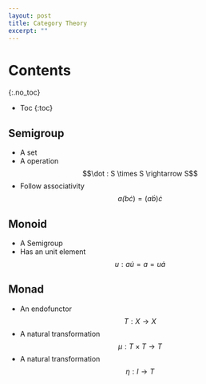 ```yaml
---
layout: post
title: Category Theory
excerpt: ""
---
```

# Contents
{:.no_toc}

* Toc
{:toc}

## Semigroup
+ A set
+ A operation $$\dot : S \times S \rightarrow S$$
+ Follow associativity $$a \dot (b \dot c) = (a \dot b) \dot c$$

## Monoid
+ A Semigroup
+ Has an unit element $$u : a \dot u = a = u \dot a$$

## Monad
+ An endofunctor $$T: X \rightarrow X$$
+ A natural transformation $$\mu: T \times T \rightarrow T$$
+ A natural transformation $$\eta: I \rightarrow T$$
